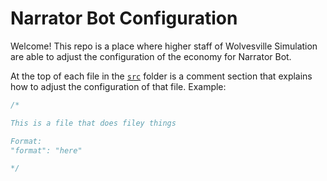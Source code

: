 # Narrator Bot Configuration

Welcome! This repo is a place where higher staff of Wolvesville Simulation are able to adjust the configuration of the economy for Narrator Bot.

At the top of each file in the [`src`](/src) folder is a comment section that explains how to adjust the configuration of that file. Example:

```js
/*

This is a file that does filey things

Format:
"format": "here"

*/
```

